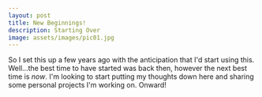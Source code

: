 ```yaml
---
layout: post
title: New Beginnings!
description: Starting Over
image: assets/images/pic01.jpg
---
```


So I set this up a few years ago with the anticipation that I'd start using this. Well...the best time to have started was back then, however the next best time is *now*. I'm looking to start putting my thoughts down here and sharing some personal projects I'm working on. Onward!